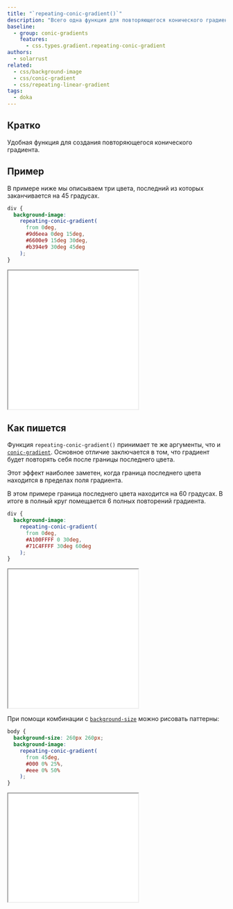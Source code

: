 ```yaml
---
title: "`repeating-conic-gradient()`"
description: "Всего одна функция для повторяющегося конического градиента!"
baseline:
  - group: conic-gradients
    features:
      - css.types.gradient.repeating-conic-gradient
authors:
  - solarrust
related:
  - css/background-image
  - css/conic-gradient
  - css/repeating-linear-gradient
tags:
  - doka
---
```


## Кратко

Удобная функция для создания повторяющегося конического градиента.

## Пример

В примере ниже мы описываем три цвета, последний из которых заканчивается на 45 градусах.

```css
div {
  background-image:
    repeating-conic-gradient(
      from 0deg,
      #9d6eea 0deg 15deg,
      #6600e9 15deg 30deg,
      #b394e9 30deg 45deg
    );
}
```

<iframe title="Базовый пример" src="demos/basic/" height="320"></iframe>

## Как пишется

Функция `repeating-conic-gradient()` принимает те же аргументы, что и [`conic-gradient`](/css/conic-gradient/). Основное отличие заключается в том, что градиент будет повторять себя после границы последнего цвета.

Этот эффект наиболее заметен, когда граница последнего цвета находится в пределах поля градиента.

В этом примере граница последнего цвета находится на 60 градусах. В итоге в полный круг помещается 6 полных повторений градиента.

```css
div {
  background-image:
    repeating-conic-gradient(
      from 0deg,
      #A100FFFF 0 30deg,
      #71C4FFFF 30deg 60deg
    );
}
```

<iframe title="Объяснение повторения" src="demos/repeating/" height="320"></iframe>

При помощи комбинации с [`background-size`](/css/background-size/) можно рисовать паттерны:

```css
body {
  background-size: 260px 260px;
  background-image:
    repeating-conic-gradient(
      from 45deg,
      #000 0% 25%,
      #eee 0% 50%
    );
}
```

<iframe title="Паттерн" src="demos/pattern/" height="250"></iframe>
